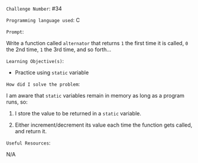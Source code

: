 `Challenge Number`: #34

`Programming language used`: C

`Prompt`:

Write a function called `alternator` that returns `1` the first time it is called, `0` the 2nd time, `1` the 3rd time, and so forth...

`Learning Objective(s)`:

- Practice using `static` variable

`How did I solve the problem`:

I am aware that `static` variables remain in memory as long as a program runs, so:

1. I store the value to be returned in a `static` variable.

2. Either increment/decrement its value each time the function gets called, and return it.

`Useful Resources`:

N/A
